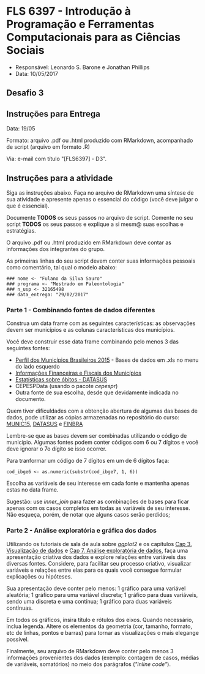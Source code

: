 #  FLS 6397 - Introdução à Programação e Ferramentas Computacionais para as Ciências Sociais

- Responsável: Leonardo S. Barone e Jonathan Phillips
- Data: 10/05/2017

## Desafio 3

## Instruções para Entrega

Data: 19/05

Formato: arquivo .pdf ou .html produzido com RMarkdown, acompanhado de script (arquivo em formato .R)

Via: e-mail com título "[FLS6397] - D3".

## Instruções para a atividade

Siga as instruções abaixo. Faça no arquivo de RMarkdown uma síntese de sua atividade e apresente apenas o essencial do código (você deve julgar o que é essencial).

Documente __TODOS__ os seus passos no arquivo de script. Comente no seu script __TODOS__ os seus passos e explique a si mesm@ suas escolhas e estratégias.

O arquivo .pdf ou .html produzido em RMarkdown deve contar as informações dos integrantes do grupo.

As primeiras linhas do seu script devem conter suas informações pessoais como comentário, tal qual o modelo abaixo:

```{r}
### nome <- "Fulano da Silva Sauro"
### programa <- "Mestrado em Paleontologia"
### n_usp <- 32165498
### data_entrega: "29/02/2017"
```

### Parte 1 - Combinando fontes de dados diferentes

Construa um data frame com as seguintes características: as observações devem ser municípios e as colunas características dos municípios.

Você deve construir esse data frame combinando pelo menos 3 das seguintes fontes:

- [Perfil dos Municípios Brasileiros 2015](http://www.ibge.gov.br/home/estatistica/economia/perfilmunic/2015/default.shtm) - Bases de dados em .xls no menu do lado esquerdo
- [Informações Financeiras e Fiscais dos Municípios](https://siconfi.tesouro.gov.br/siconfi/pages/public/consulta_finbra/finbra_list.jsf)
- [Estatísticas sobre óbitos - DATASUS](http://tabnet.datasus.gov.br/cgi/deftohtm.exe?sim/cnv/pobt10br.def)
- CEPESPData (usando o pacote _cepespr_)
- Outra fonte de sua escolha, desde que devidamente indicada no documento.

Quem tiver dificuldades com a obtenção abertura de algumas das bases de dados, pode utilizar as cópias armazenadas no repositório do curso: [MUNIC15](https://raw.githubusercontent.com/leobarone/FLS6397/master/data/Base_MUNIC_2015_xls.zip), [DATASUS](https://raw.githubusercontent.com/leobarone/FLS6397/master/data/obitos_datasus.csv) e [FINBRA](https://raw.githubusercontent.com/leobarone/FLS6397/master/data/receitas_orc_finbra.zip)

Lembre-se que as bases devem ser combinadas utilizando o código de município. Algumas fontes podem conter códigos com 6 ou 7 dígitos e você deve ignorar o 7o dígito se isso ocorrer.

Para tranformar um código de 7 dígitos em um de 6 dígitos faça:

```{r setup, include=FALSE}
cod_ibge6 <- as.numeric(substr(cod_ibge7, 1, 6))
```

Escolha as variáveis de seu interesse em cada fonte e mantenha apenas estas no data frame.

Sugestão: use _inner\_join_ para fazer as combinações de bases para ficar apenas com os casos completos em todas as variáveis de seu interesse. Não esqueça, porém, de notar que alguns casos serão perdidos;

### Parte 2 - Análise exploratória e gráfica dos dados

Utilizando os tutoriais de sala de aula sobre _ggplot2_ e os capítulos [Cap 3. Visualização de dados](http://r4ds.had.co.nz/data-visualisation.html) e [Cap 7. Análise exploratória de dados](http://r4ds.had.co.nz/exploratory-data-analysis.html), faça uma apresentação criativa dos dados e explore relações entre variáveis das diversas fontes. Considere, para facilitar seu processo criativo, visualizar variáveis e relações entre elas para os quais você consegue formular explicações ou hipóteses.

Sua apresentação deve conter pelo menos: 1 gráfico para uma variável aleatória; 1 gráfico para uma variável discreta; 1 gráfico para duas variáveis, sendo uma discreta e uma contínua; 1 gráfico para duas variáveis contínuas.

Em todos os gráficos, insira título e rótulos dos eixos. Quando necessário, inclua legenda. Altere os elementos da geometria (cor, tamanho, formato, etc de linhas, pontos e barras) para tornar as visualizações o mais elegange possível.

Finalmente, seu arquivo de RMarkdown deve conter pelo menos 3 informações provenientes dos dados (exemplo: contagem de casos, médias de variáveis, somatórios) no meio dos parágrafos (_"inline code"_).
